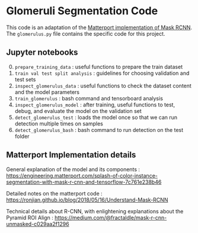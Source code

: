 # Glomeruli Segmentation Code

This code is an adaptation of the [Matterport implementation of Mask RCNN](https://github.com/matterport/Mask_RCNN). The `glomerulus.py` file contains the specific code for this project.

## Jupyter notebooks
0. `prepare_training_data` : useful functions to prepare the train dataset
0. `train val test split analysis` : guidelines for choosing validation and test sets
1. `inspect_glomerulus_data` : useful functions to check the dataset content and the model parameters
2. `train_glomerulus` : bash command and tensorboard analysis
3. `inspect_glomerulus_model` : after training, useful functions to test, debug, and evaluate the model on the validation set
4. `detect_glomerulus_test` : loads the model once so that we can run detection multiple times on samples
5. `detect_glomerulus_bash` : bash command to run detection on the test folder


## Matterport Implementation details

General explanation of the model and its components :
https://engineering.matterport.com/splash-of-color-instance-segmentation-with-mask-r-cnn-and-tensorflow-7c761e238b46

Detailed notes on the matterport code : https://ronjian.github.io/blog/2018/05/16/Understand-Mask-RCNN

Technical details about R-CNN, with enlightening explanations about the Pyramid ROI Align : https://medium.com/@fractaldle/mask-r-cnn-unmasked-c029aa2f1296

